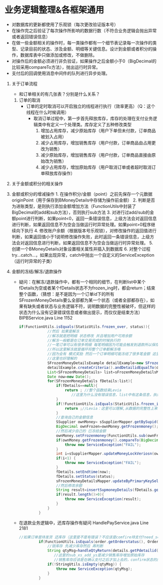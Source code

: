 # 业务逻辑整理&各框架通用

* 对数据库的更新都使用了乐观锁（每次更改验证版本号）
* 在操作完之后验证了每次操作所影响的数据行数（不符合业务逻辑会抛出异常或者返回错误信息）
* 在做一些金额相关的操作时，每一类操作都有一个细节表记录每一次操作的类型、记录目前的状态、涉及金额、明细等关键信息。设计到金额或者积分的操作，数据库表中只做添加或修改，不做删除。
* 对操作后的金额必须进行非负验证，如果操作之后金额小于0（BigDecimal的比较采用compareTo方法），抛出运行时异常。
* 支付后的回调使用消息中间件的队列进行异步处理。

1. 关于订单流程

   * 和订单相关的有几张表？分别是什么关系？

   1. 订单的取消
      * 订单的定时取消可以开启独立的线程进行执行（效率更高）（Q：这个线程在什么时候调用）
        * 取消订单过程中，第一步首先释放库存，库存的处理在支付业务逻辑类中有定义一个处理类。库存定义了五种修改类型
          1. 增加占用库存，减少原始库存（用户下单但未付款，订单商品被划入占用）
          2. 减少占用库存，增加销售库存（用户付款，订单商品由占用更改为销售）
          3. 减少原始库存，增加销售库存（用户付款，订单商品直接由原始改为销售）
          4. 减少占用库存，增加原始库存（用户取消订单或者超时取消订单释放库存操作）

2. 关于金额或积分的相关操作
  1. 金额或积分的增减操作
    1. 在操作积分/金额（point）之前先保存一个元数据originPoint（用于保存到BMoneyDetails中存储为操作前金额）
    2. 判断是否为进账类型，是则执行添加金额增加方法（FunctionUtils中封装了BigDecimal的add和sub方法），否则执行sub方法
    3. 对进行过add/sub的金额point进行判断，如果point<0，返回一条错误信息，上级方法会对返回信息进行判断，如果返回信息不为空会当做运行时异常处理。如果point>0程序继续向下执行
    4. 修改账户余额（根据版本号乐观锁），对修改操作的返回值进行判断，如果返回值小于1说明修改操作失败，此时返回一条错误信息，上级方法会对返回信息进行判断，如果返回信息不为空会当做运行时异常处理。
    5. 创建一个BMoneyDetails对象设置相关属性并插入到数据库
    6. 对整个过程try...catch...，如果出现异常，catch中抛出一个自定义的ServiceException（运行时异常的子类）

  2. 金额的冻结/解冻/退款操作

     * 疑问：在解冻/退款操作中，都有一个相同的细节，在判断list中某个fDetails为空或者某个fDetails状态不为frozen_ing时，都会return；结束整个函数，（猜想：是不是因为一个订单id下的所有SFrozenMoneyDetails要么全部都为某一个状态（或者全部都存在），如果有缺失或者状态与业务逻辑不符，说明数据的完整性被破坏，但这样的状态为什么没有记录错误信息或者做出提示，而仅仅是结束方法）BIPBService.java   Line 1152

       ```java
       if(FunctionUtils.isEquals(StaticUtils.frozen_over, status)){
       				//然后 如果是解冻
       				//解冻就是把明细 状态修改 并且增加用户可用余额
       				//解冻一般都是在订单交易完成的时候执行的
       				//一笔订单可以有很多明细 每笔明细因为可能会触发到退款所以保存冻结记录的时候是每个明细都保存一下的
       				//所以这里解冻就是循环将整个订单都解冻咯
       				//因为会有 模式奖励 然后一个订单明细可能冻结了很多笔金额 这里一次性解冻完
       				//这里也好理解的
       				SFrozenMoneyDetailsExample detailExample=new SFrozenMoneyDetailsExample();
       				detailExample.createCriteria().andDetailidEqualTo(detailid);
       				List<SFrozenMoneyDetails> list=sFrozenMoneyDetailsMapper.selectByExample(detailExample);
       				Date now=new Date();
       				for(SFrozenMoneyDetails fDetails:list){
       					if(fDetails==null){
       						return ; //整个函数结束Levia
                               //这里为什么没有错误信息，list中有这条信息，执行到这里的时候发现为null，数据的完整性没有被破坏吗？
       					}
       					if(!FunctionUtils.isEquals(StaticUtils.frozen_ing, fDetails.getStatus())){
       						return ;//Levia：这里可以理解,从数据的完整性上来说，只要有一条已经解冻，说明所有数据都已解冻（真的是这样吗？）
       					}
       					//查询自己的金额信息
       					SSupplier ownMoney= sSupplierMapper.getBySupid(fDetails.getSupid());
       					BigDecimal ownFrozen=ownMoney.getFrozenmoney();
       					//然后减少自己的 已冻结金额
       					ownMoney.setFrozenmoney(FunctionUtils.sub(ownFrozen, fDetails.getMoney(), 2));
       					if(ownMoney.getFrozenmoney().compareTo(BigDecimal.ZERO)<0){
       						throw new ServiceException("FAIL");
       					}
       					int i=sSupplierMapper.updateMoneyLockVeriosn(ownMoney);
       					if(i<1) {
       						throw new ServiceException("FAIL");
       					}
       					fDetails.setEndtime(now);
       					fDetails.setStatus(status);
       					sFrozenMoneyDetailsMapper.updateByPrimaryKeySelective(fDetails);
       					//然后修改余额
       					String result=insertSupmoneyDetails(fDetails.getSupid(), fDetails.getTypeid(), StaticUtils.pay_in, paycode, fDetails.getMoney(), fDetails.getRemark());
       					if(result.length()>0){
       						throw new ServiceException(result);
       					}
       				}
       			}
       ```

     * 在退款业务逻辑中，还库存操作有疑问  HandlePayService.java   Line 2181

       ```java
       //如果订单是待发货 还库存（这里是不是有错误？不应该是comfire待支付?need_send待发货才对吧    Levia）
       			if(FunctionUtils.isEquals(order.getOrderstatus(), OrderstatusEnums.comfire.getId())) {
       				//锁库存 先减少库存然后 再判断
       				String qtyMsg=handleQtyReturn(details.getPdetailid(), details.getQty(), StaticUtils.sub_xs_add_ys, ext);
                       //这里的sub_xs_add_ys是减少销售库存增加原始库存
                       //销售库存应该是在确认支付之后才加上去的，confirm状态的应该只是占用库存。
       				if(!StringUtils.isEmpty(qtyMsg)) {
       					throw new ServiceException(qtyMsg);
       				}
       			}
       ```

